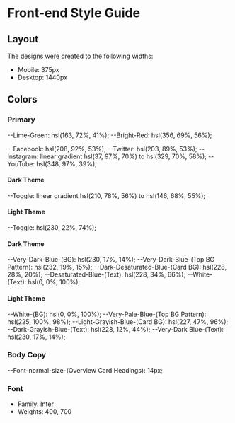 # Front-end Style Guide

## Layout

The designs were created to the following widths:

- Mobile: 375px
- Desktop: 1440px

## Colors

### Primary

--Lime-Green: hsl(163, 72%, 41%);
--Bright-Red: hsl(356, 69%, 56%);

--Facebook: hsl(208, 92%, 53%);
--Twitter: hsl(203, 89%, 53%);
--Instagram: linear gradient hsl(37, 97%, 70%) to hsl(329, 70%, 58%);
--YouTube: hsl(348, 97%, 39%);

#### Dark Theme

--Toggle: linear gradient hsl(210, 78%, 56%) to hsl(146, 68%, 55%);

#### Light Theme

--Toggle: hsl(230, 22%, 74%);


#### Dark Theme

--Very-Dark-Blue-(BG): hsl(230, 17%, 14%);
--Very-Dark-Blue-(Top BG Pattern): hsl(232, 19%, 15%);
--Dark-Desaturated-Blue-(Card BG): hsl(228, 28%, 20%);
--Desaturated-Blue-(Text): hsl(228, 34%, 66%);
--White-(Text): hsl(0, 0%, 100%);

#### Light Theme

--White-(BG): hsl(0, 0%, 100%);
--Very-Pale-Blue-(Top BG Pattern): hsl(225, 100%, 98%);
--Light-Grayish-Blue-(Card BG): hsl(227, 47%, 96%);
--Dark-Grayish-Blue-(Text): hsl(228, 12%, 44%);
--Very-Dark Blue-(Text): hsl(230, 17%, 14%);


### Body Copy

--Font-normal-size-(Overview Card Headings): 14px;

### Font

- Family: [Inter](https://fonts.google.com/specimen/Inter)
- Weights: 400, 700
